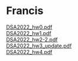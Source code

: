 # Francis
[DSA2022_hw0.pdf](https://github.com/FrancisTan88/Francis/files/9077398/DSA2022_hw0.pdf)<br>
[DSA2022_hw1.pdf](https://github.com/FrancisTan88/Francis/files/9077400/DSA2022_hw1.pdf)<br>
[DSA2022_hw2-2.pdf](https://github.com/FrancisTan88/Francis/files/9077401/DSA2022_hw2-2.pdf)<br>
[DSA2022_hw3_update.pdf](https://github.com/FrancisTan88/Francis/files/9077402/DSA2022_hw3_update.pdf)<br>
[DSA2022_hw4.pdf](https://github.com/FrancisTan88/Francis/files/9077403/DSA2022_hw4.pdf)

